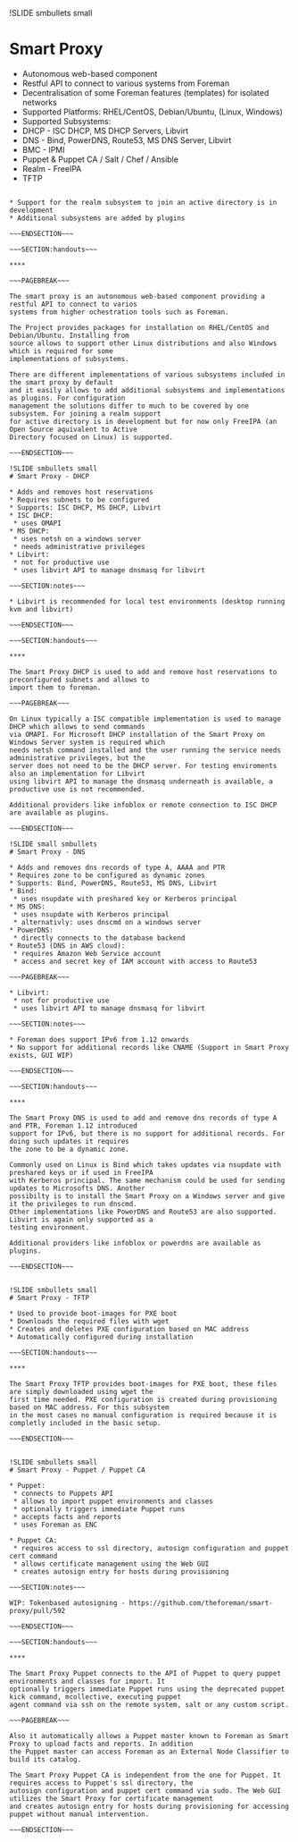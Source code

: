 !SLIDE smbullets small
# Smart Proxy

* Autonomous web-based component
 * Restful API to connect to various systems from Foreman
 * Decentralisation of some Foreman features (templates) for isolated networks
* Supported Platforms: RHEL/CentOS, Debian/Ubuntu, (Linux, Windows)
* Supported Subsystems:
 * DHCP - ISC DHCP, MS DHCP Servers, Libvirt
 * DNS - Bind, PowerDNS, Route53, MS DNS Server, Libvirt
 * BMC - IPMI
 * Puppet & Puppet CA / Salt / Chef / Ansible
 * Realm - FreeIPA
 * TFTP 

~~~SECTION:notes~~~

* Support for the realm subsystem to join an active directory is in development
* Additional subsystems are added by plugins

~~~ENDSECTION~~~

~~~SECTION:handouts~~~

****

~~~PAGEBREAK~~~

The smart proxy is an autonomous web-based component providing a restful API to connect to varios
systems from higher ochestration tools such as Foreman. 

The Project provides packages for installation on RHEL/CentOS and Debian/Ubuntu. Installing from
source allows to support other Linux distributions and also Windows which is required for some 
implementations of subsystems.

There are different implementations of various subsystems included in the smart proxy by default
and it easily allows to add additional subsystems and implementations as plugins. For configuration
management the solutions differ to much to be covered by one subsystem. For joining a realm support
for active directory is in development but for now only FreeIPA (an Open Source aquivalent to Active
Directory focused on Linux) is supported.

~~~ENDSECTION~~~

!SLIDE smbullets small
# Smart Proxy - DHCP

* Adds and removes host reservations
* Requires subnets to be configured
* Supports: ISC DHCP, MS DHCP, Libvirt
* ISC DHCP:
 * uses OMAPI 
* MS DHCP:
 * uses netsh on a windows server
 * needs administrative privileges
* Libvirt:
 * not for productive use
 * uses libvirt API to manage dnsmasq for libvirt

~~~SECTION:notes~~~

* Libvirt is recommended for local test environments (desktop running kvm and libvirt)

~~~ENDSECTION~~~

~~~SECTION:handouts~~~

****

The Smart Proxy DHCP is used to add and remove host reservations to preconfigured subnets and allows to
import them to foreman.

~~~PAGEBREAK~~~

On Linux typically a ISC compatible implementation is used to manage DHCP which allows to send commands
via OMAPI. For Microsoft DHCP installation of the Smart Proxy on Windows Server system is required which
needs netsh command installed and the user running the service needs administrative privileges, but the
server does not need to be the DHCP server. For testing enviroments also an implementation for Libvirt
using libvirt API to manage the dnsmasq underneath is available, a productive use is not recommended.

Additional providers like infoblox or remote connection to ISC DHCP are available as plugins.

~~~ENDSECTION~~~

!SLIDE small smbullets
# Smart Proxy - DNS

* Adds and removes dns records of type A, AAAA and PTR
* Requires zone to be configured as dynamic zones
* Supports: Bind, PowerDNS, Route53, MS DNS, Libvirt
* Bind:
 * uses nsupdate with preshared key or Kerberos principal
* MS DNS:
 * uses nsupdate with Kerberos principal
 * alternativly: uses dnscmd on a windows server
* PowerDNS:
 * directly connects to the database backend
* Route53 (DNS in AWS cloud):
 * requires Amazon Web Service account
 * access and secret key of IAM account with access to Route53

~~~PAGEBREAK~~~

* Libvirt:
 * not for productive use
 * uses libvirt API to manage dnsmasq for libvirt

~~~SECTION:notes~~~

* Foreman does support IPv6 from 1.12 onwards
* No support for additional records like CNAME (Support in Smart Proxy exists, GUI WIP)

~~~ENDSECTION~~~

~~~SECTION:handouts~~~

****

The Smart Proxy DNS is used to add and remove dns records of type A and PTR, Foreman 1.12 introduced
support for IPv6, but there is no support for additional records. For doing such updates it requires
the zone to be a dynamic zone.

Commonly used on Linux is Bind which takes updates via nsupdate with preshared keys or if used in FreeIPA
with Kerberos principal. The same mechanism could be used for sending updates to Microsofts DNS. Another
possibilty is to install the Smart Proxy on a Windows server and give it the privileges to run dnscmd.
Other implementations like PowerDNS and Route53 are also supported. Libvirt is again only supported as a
testing environment.

Additional providers like infoblox or powerdns are available as plugins.

~~~ENDSECTION~~~


!SLIDE smbullets small
# Smart Proxy - TFTP

* Used to provide boot-images for PXE boot
* Downloads the required files with wget
* Creates and deletes PXE configuration based on MAC address
* Automatically configured during installation

~~~SECTION:handouts~~~

****

The Smart Proxy TFTP provides boot-images for PXE boot, these files are simply downloaded using wget the
first time needed. PXE configuration is created during provisioning based on MAC address. For this subsystem
in the most cases no manual configuration is required because it is completly included in the basic setup.

~~~ENDSECTION~~~


!SLIDE smbullets small
# Smart Proxy - Puppet / Puppet CA

* Puppet:
 * connects to Puppets API
 * allows to import puppet environments and classes
 * optionally triggers immediate Puppet runs
 * accepts facts and reports
 * uses Foreman as ENC

* Puppet CA:
 * requires access to ssl directory, autosign configuration and puppet cert command
 * allows certificate management using the Web GUI
 * creates autosign entry for hosts during provisioning

~~~SECTION:notes~~~

WIP: Tokenbased autosigning - https://github.com/theforeman/smart-proxy/pull/592

~~~ENDSECTION~~~

~~~SECTION:handouts~~~

****

The Smart Proxy Puppet connects to the API of Puppet to query puppet environments and classes for import. It
optionally triggers immediate Puppet runs using the deprecated puppet kick command, mcollective, executing puppet
agent command via ssh on the remote system, salt or any custom script. 

~~~PAGEBREAK~~~

Also it automatically allows a Puppet master known to Foreman as Smart Proxy to upload facts and reports. In addition
the Puppet master can access Foreman as an External Node Classifier to build its catalog.

The Smart Proxy Puppet CA is independent from the one for Puppet. It requires access to Puppet's ssl directory, the 
autosign configuration and puppet cert command via sudo. The Web GUI utilizes the Smart Proxy for certificate management
and creates autosign entry for hosts during provisioning for accessing puppet without manual intervention.

~~~ENDSECTION~~~
